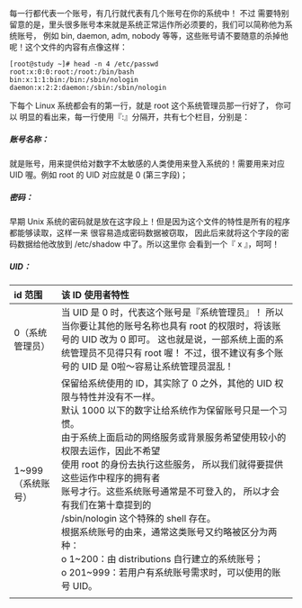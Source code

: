 每一行都代表一个账号，有几行就代表有几个账号在你的系统中！ 不过 需要特别留意的是，里头很多账号本来就是系统正常运作所必须要的，我们可以简称他为系统账号， 例如 bin, daemon, adm, nobody 等等，这些账号请不要随意的杀掉他呢！这个文件的内容有点像这样：

```
[root@study ~]# head -n 4 /etc/passwd
root:x:0:0:root:/root:/bin/bash 
bin:x:1:1:bin:/bin:/sbin/nologin
daemon:x:2:2:daemon:/sbin:/sbin/nologin
```

下每个 Linux 系统都会有的第一行，就是 root 这个系统管理员那一行好了， 你可以 明显的看出来，每一行使用『:』分隔开，共有七个栏目，分别是：

##### 账号名称：

就是账号，用来提供给对数字不太敏感的人类使用来登入系统的！需要用来对应 UID 喔。例如 root 的 UID 对应就是 0 \(第三字段\)；

##### 密码：

早期 Unix 系统的密码就是放在这字段上！但是因为这个文件的特性是所有的程序都能够读取，这样一来 很容易造成密码数据被窃取， 因此后来就将这个字段的密码数据给他改放到 /etc/shadow 中了。所以这里你 会看到一个『 x 』，呵呵！

##### UID：

| id 范围 | 该 ID 使用者特性 |
| :--- | :--- |
| 0（系统管理员） | 当 UID 是 0 时，代表这个账号是『系统管理员』！ 所以当你要让其他的账号名称也具有 root 的权限时，将该账号的 UID 改为 0 即可。 这也就是说，一部系统上面的系统管理员不见得只有 root 喔！ 不过，很不建议有多个账号的 UID 是 0啦～容易让系统管理员混乱！ |
| 1~999（系统账号） | 保留给系统使用的 ID，其实除了 0 之外，其他的 UID 权限与特性并没有不一样。<br/>默认 1000 以下的数字让给系统作为保留账号只是一个习惯。<br/>由于系统上面启动的网络服务或背景服务希望使用较小的权限去运作，因此不希望<br/>使用 root 的身份去执行这些服务， 所以我们就得要提供这些运作中程序的拥有者<br/>账号才行。这些系统账号通常是不可登入的， 所以才会有我们在第十章提到的<br/>/sbin/nologin 这个特殊的 shell 存在。<br/>根据系统账号的由来，通常这类账号又约略被区分为两种：<br/>o 1~200：由 distributions 自行建立的系统账号；<br/>o 201~999：若用户有系统账号需求时，可以使用的账号 UID。 |
|  |  |



